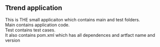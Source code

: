 ## Ttrend application

This is THE small applicaiton which contains main and test folders.  
Main contains application code.  
Test contains test cases.  
It also contains pom.xml which has all dependences and artfact name and version

